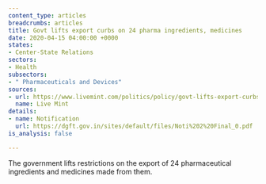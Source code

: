 ```yaml
---
content_type: articles
breadcrumbs: articles
title: Govt lifts export curbs on 24 pharma ingredients, medicines
date: 2020-04-15 04:00:00 +0000
states:
- Center-State Relations
sectors:
- Health
subsectors:
- " Pharmaceuticals and Devices"
sources:
- url: https://www.livemint.com/politics/policy/govt-lifts-export-curbs-on-24-pharma-ingredients-medicines-11586230962483.html
  name: Live Mint
details:
- name: Notification
  url: https://dgft.gov.in/sites/default/files/Noti%202%20Final_0.pdf
is_analysis: false

---
```

The government lifts restrictions on the export of 24 pharmaceutical ingredients and medicines made from them.